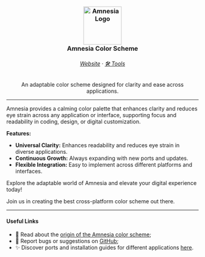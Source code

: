 <h3 align="center">
	<img src="https://avatars.githubusercontent.com/u/176156734?s=200&v=4" width="100" alt="Amnesia Logo"/>
    <br/>
	Amnesia Color Scheme
</h3>

<h6 align="center">
  <a href="https://amnesiatheme.vercel.app">Website</a>
  ·
  <a href="#">🛠️ Tools</a>
</h6>

<p align="center">
An adaptable color scheme designed for clarity and ease across applications.
</p>

<hr/>

<p>
Amnesia provides a calming color palette that enhances clarity and reduces eye strain across any application or interface, supporting focus and readability in coding, design, or digital customization.
</p>

<p>
  <strong>Features:</strong>
  <ul>
    <li><b>Universal Clarity:</b> Enhances readability and reduces eye strain in diverse applications.</li>
    <li><b>Continuous Growth:</b> Always expanding with new ports and updates.</li>
    <li><b>Flexible Integration:</b> Easy to implement across different platforms and interfaces.</li>
  </ul>
</p>

<p>
  Explore the adaptable world of Amnesia and elevate your digital experience today!
</p>

<p>
  Join us in creating the best cross-platform color scheme out there.
</p>

<hr/>

#### Useful Links

- 🌌 Read about the [origin of the Amnesia color scheme](#);
- 🐞 Report bugs or suggestions on [GitHub](#);
- ✨ Discover ports and installation guides for different applications [here](#).
